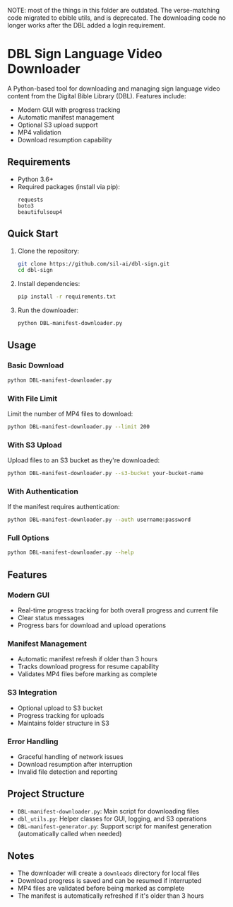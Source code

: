 NOTE: most of the things in this folder are outdated. The verse-matching code migrated to ebible utils, and is deprecated. The downloading code no longer works after the DBL added a login requirement.



# DBL Sign Language Video Downloader



A Python-based tool for downloading and managing sign language video content from the Digital Bible Library (DBL). Features include:
- Modern GUI with progress tracking
- Automatic manifest management
- Optional S3 upload support
- MP4 validation
- Download resumption capability

## Requirements

- Python 3.6+
- Required packages (install via pip):
  ```
  requests
  boto3
  beautifulsoup4
  ```

## Quick Start

1. Clone the repository:
   ```bash
   git clone https://github.com/sil-ai/dbl-sign.git
   cd dbl-sign
   ```

2. Install dependencies:
   ```bash
   pip install -r requirements.txt
   ```

3. Run the downloader:
   ```bash
   python DBL-manifest-downloader.py
   ```

## Usage

### Basic Download
```bash
python DBL-manifest-downloader.py
```

### With File Limit
Limit the number of MP4 files to download:
```bash
python DBL-manifest-downloader.py --limit 200
```

### With S3 Upload
Upload files to an S3 bucket as they're downloaded:
```bash
python DBL-manifest-downloader.py --s3-bucket your-bucket-name
```

### With Authentication
If the manifest requires authentication:
```bash
python DBL-manifest-downloader.py --auth username:password
```

### Full Options
```bash
python DBL-manifest-downloader.py --help
```

## Features

### Modern GUI
- Real-time progress tracking for both overall progress and current file
- Clear status messages
- Progress bars for download and upload operations

### Manifest Management
- Automatic manifest refresh if older than 3 hours
- Tracks download progress for resume capability
- Validates MP4 files before marking as complete

### S3 Integration
- Optional upload to S3 bucket
- Progress tracking for uploads
- Maintains folder structure in S3

### Error Handling
- Graceful handling of network issues
- Download resumption after interruption
- Invalid file detection and reporting

## Project Structure

- `DBL-manifest-downloader.py`: Main script for downloading files
- `dbl_utils.py`: Helper classes for GUI, logging, and S3 operations
- `DBL-manifest-generator.py`: Support script for manifest generation (automatically called when needed)

## Notes

- The downloader will create a `downloads` directory for local files
- Download progress is saved and can be resumed if interrupted
- MP4 files are validated before being marked as complete
- The manifest is automatically refreshed if it's older than 3 hours


